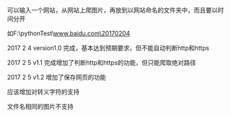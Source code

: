 可以输入一个网站，从网站上爬图片，再放到以网站命名的文件夹中，而且要以时间分开

如F:\pythonTest\www.baidu.com\20170204

2017 2 4 version1.0 完成，基本达到预期要求，但不能自动判断http和https

2017 2 5 v1.1 完成增加了判断http和https的功能，但只能爬取绝对路径

2017 2 5 v1.2 增加了保存网页的功能

应该增加对转义字符的支持

文件名相同的图片不支持
